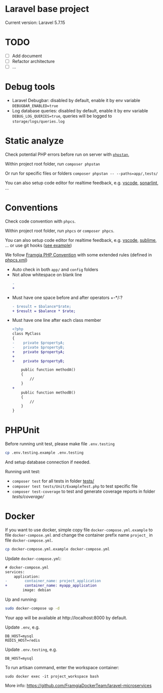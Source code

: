 # Laravel base project
Current version: Laravel 5.7.15

# TODO
- [ ] Add document
- [ ] Refactor architecture
- [ ] ...

# Debug tools
- Laravel Debugbar: disabled by default, enable it by env variable `DEBUGBAR_ENABLED=true`
- Log database queries: disabled by default, enable it by env variable `DEBUG_LOG_QUERIES=true`, queries will be logged to `storage/logs/queries.log`

# Static analyze
Check potential PHP errors before run on server with [`phpstan`](https://github.com/nunomaduro/larastan),

Within project root folder, run `composer phpstan`

Or run for specific files or folders `composer phpstan -- --paths=app/,tests/`

You can also setup code editor for realtime feedback, e.g. [vscode](https://code.visualstudio.com/docs/languages/php#_linting), [sonarlint](https://www.sonarlint.org/), ...

# Conventions
Check code convention with `phpcs`.

Within project root folder, run `phpcs` or `composer phpcs`.

You can also setup code editor for realtime feedback, e.g. [vscode](https://marketplace.visualstudio.com/items?itemName=ikappas.phpcs), [sublime](https://benmatselby.github.io/sublime-phpcs/), ... or use git hooks ([see example](https://gist.github.com/fdemiramon/0423b4308218d417fbf3))

We follow [Framgia PHP Convention](https://github.com/framgia/coding-standards/blob/master/eng/README.md#php) with some extended rules (defined in [phpcs.xml](./phpcs.xml))
- Auto check in both `app/` and `config` folders
- Not allow whitespace on blank line
    ```diff
    -    
    +
    ```
- Must have one space before and after operators +-*/:?
    ```diff
    - $result = $balance*$rate;
    + $result = $balance * $rate;
    ```
- Must have one line after each class member
    ```diff
    <?php
    class MyClass
    {
    -    private $propertyA;
    -    private $propertyB;
    +    private $propertyA;
    +
    +    private $propertyB;

        public function methodA()
        {
            //
        }
    +
        public function methodB()
        {
            //
        }
    }
    ```

# PHPUnit
Before running unit test, please make file `.env.testing`
```sh
cp .env.testing.example .env.testing
```

And setup database connection if needed.

Running unit test:
- `composer test` for all tests in folder [tests/](./tests/)
- `composer test tests/Unit/ExampleTest.php` to test specific file
- `composer test-coverage` to test and generate coverage reports in folder _tests/coverage/_

# Docker
If you want to use docker, simple copy file `docker-compose.yml.example` to file `docker-compose.yml` and change the container prefix name `project_` in file `docker-compose.yml`.
```sh
cp docker-compose.yml.example docker-compose.yml
```
Update `docker-compose.yml`:
```diff
# docker-compose.yml
services:
    application:
-        container_name: project_application
+        container_name: myapp_application
        image: debian
```
Up and running:
```sh
sudo docker-compose up -d
```
Your app will be available at http://localhost:8000 by default.

Update `.env`, e.g.
```env
DB_HOST=mysql
REDIS_HOST=redis
```

Update `.env.testing`, e.g.
```env
DB_HOST=mysql
```

To run artisan command, enter the workspace container:
```
sudo docker exec -it project_workspace bash
```

More info: https://github.com/FramgiaDockerTeam/laravel-microservices
